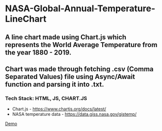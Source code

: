 # NASA-Global-Annual-Temperature-LineChart
## A line chart made using Chart.js which represents the World Average Temperature from the year 1880 - 2019.
## Chart was made through fetching .csv (Comma Separated Values) file using Async/Await function and parsing it into .txt.
### Tech Stack: HTML, JS, CHART.JS 

* Chart.js - https://www.chartjs.org/docs/latest/
* NASA temperature data - https://data.giss.nasa.gov/gistemp/

 [Demo](https://heuristic-hermann-170a43.netlify.app)
